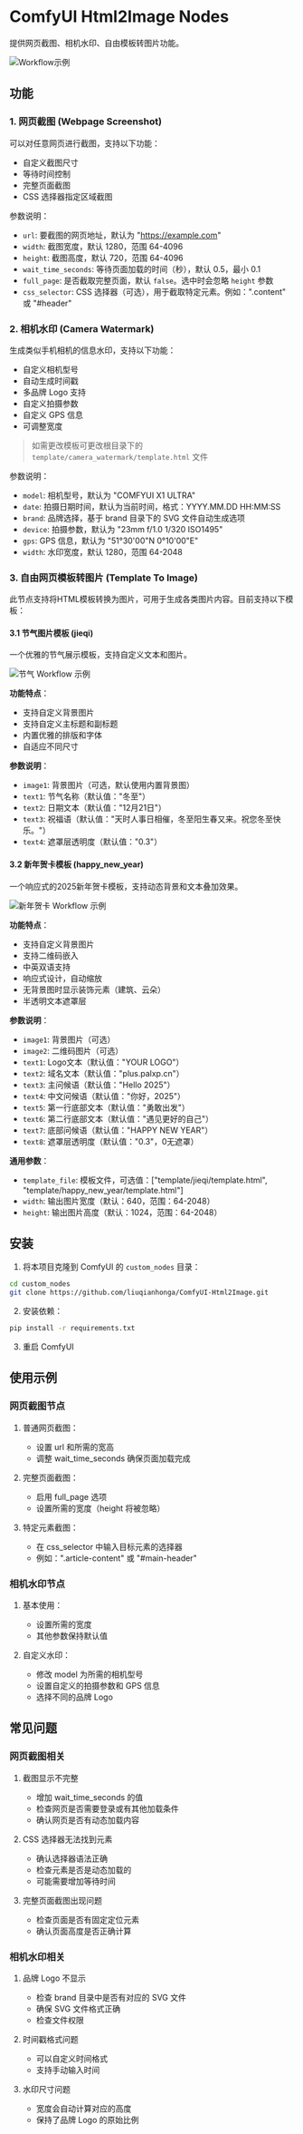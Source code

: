# ComfyUI Html2Image Nodes

提供网页截图、相机水印、自由模板转图片功能。

![Workflow示例](workflow/workflow.png)

## 功能

### 1. 网页截图 (Webpage Screenshot)
可以对任意网页进行截图，支持以下功能：
- 自定义截图尺寸
- 等待时间控制
- 完整页面截图
- CSS 选择器指定区域截图

参数说明：
- `url`: 要截图的网页地址，默认为 "https://example.com"
- `width`: 截图宽度，默认 1280，范围 64-4096
- `height`: 截图高度，默认 720，范围 64-4096
- `wait_time_seconds`: 等待页面加载的时间（秒），默认 0.5，最小 0.1
- `full_page`: 是否截取完整页面，默认 `false`。选中时会忽略 `height` 参数
- `css_selector`: CSS 选择器（可选），用于截取特定元素。例如：".content" 或 "#header"

### 2. 相机水印 (Camera Watermark)
生成类似手机相机的信息水印，支持以下功能：
- 自定义相机型号
- 自动生成时间戳
- 多品牌 Logo 支持
- 自定义拍摄参数
- 自定义 GPS 信息
- 可调整宽度

> 如需更改模板可更改根目录下的 `template/camera_watermark/template.html` 文件

参数说明：
- `model`: 相机型号，默认为 "COMFYUI X1 ULTRA"
- `date`: 拍摄日期时间，默认为当前时间，格式：YYYY.MM.DD HH:MM:SS
- `brand`: 品牌选择，基于 brand 目录下的 SVG 文件自动生成选项
- `device`: 拍摄参数，默认为 "23mm f/1.0 1/320 ISO1495"
- `gps`: GPS 信息，默认为 "51°30'00\"N 0°10'00\"E"
- `width`: 水印宽度，默认 1280，范围 64-2048

### 3. 自由网页模板转图片 (Template To Image)

此节点支持将HTML模板转换为图片，可用于生成各类图片内容。目前支持以下模板：

#### 3.1 节气图片模板 (jieqi)

一个优雅的节气展示模板，支持自定义文本和图片。

![节气 Workflow 示例](workflow/jieqi_workflow.png)

**功能特点**：
- 支持自定义背景图片
- 支持自定义主标题和副标题
- 内置优雅的排版和字体
- 自适应不同尺寸

**参数说明**：
- `image1`: 背景图片（可选，默认使用内置背景图）
- `text1`: 节气名称（默认值："冬至"）
- `text2`: 日期文本（默认值："12月21日"）
- `text3`: 祝福语（默认值："天时人事日相催，冬至阳生春又来。祝您冬至快乐。"）
- `text4`: 遮罩层透明度（默认值："0.3"）

#### 3.2 新年贺卡模板 (happy_new_year)

一个响应式的2025新年贺卡模板，支持动态背景和文本叠加效果。

![新年贺卡 Workflow 示例](workflow/happy_new_year_workflow.png)

**功能特点**：
- 支持自定义背景图片
- 支持二维码嵌入
- 中英双语支持
- 响应式设计，自动缩放
- 无背景图时显示装饰元素（建筑、云朵）
- 半透明文本遮罩层

**参数说明**：
- `image1`: 背景图片（可选）
- `image2`: 二维码图片（可选）
- `text1`: Logo文本（默认值："YOUR LOGO"）
- `text2`: 域名文本（默认值："plus.palxp.cn"）
- `text3`: 主问候语（默认值："Hello 2025"）
- `text4`: 中文问候语（默认值："你好，2025"）
- `text5`: 第一行底部文本（默认值："勇敢出发"）
- `text6`: 第二行底部文本（默认值："遇见更好的自己"）
- `text7`: 底部问候语（默认值："HAPPY NEW YEAR"）
- `text8`: 遮罩层透明度（默认值："0.3"，0无遮罩）

**通用参数**：
- `template_file`: 模板文件，可选值：["template/jieqi/template.html", "template/happy_new_year/template.html"]
- `width`: 输出图片宽度（默认：640，范围：64-2048）
- `height`: 输出图片高度（默认：1024，范围：64-2048）

## 安装

1. 将本项目克隆到 ComfyUI 的 `custom_nodes` 目录：
```bash
cd custom_nodes
git clone https://github.com/liuqianhonga/ComfyUI-Html2Image.git
```

2. 安装依赖：
```bash
pip install -r requirements.txt
```

3. 重启 ComfyUI

## 使用示例

### 网页截图节点
1. 普通网页截图：
   - 设置 url 和所需的宽高
   - 调整 wait_time_seconds 确保页面加载完成

2. 完整页面截图：
   - 启用 full_page 选项
   - 设置所需的宽度（height 将被忽略）

3. 特定元素截图：
   - 在 css_selector 中输入目标元素的选择器
   - 例如：".article-content" 或 "#main-header"

### 相机水印节点
1. 基本使用：
   - 设置所需的宽度
   - 其他参数保持默认值

2. 自定义水印：
   - 修改 model 为所需的相机型号
   - 设置自定义的拍摄参数和 GPS 信息
   - 选择不同的品牌 Logo


## 常见问题

### 网页截图相关
1. 截图显示不完整
   - 增加 wait_time_seconds 的值
   - 检查网页是否需要登录或有其他加载条件
   - 确认网页是否有动态加载内容

2. CSS 选择器无法找到元素
   - 确认选择器语法正确
   - 检查元素是否是动态加载的
   - 可能需要增加等待时间

3. 完整页面截图出现问题
   - 检查页面是否有固定定位元素
   - 确认页面高度是否正确计算

### 相机水印相关
1. 品牌 Logo 不显示
   - 检查 brand 目录中是否有对应的 SVG 文件
   - 确保 SVG 文件格式正确
   - 检查文件权限

2. 时间戳格式问题
   - 可以自定义时间格式
   - 支持手动输入时间

3. 水印尺寸问题
   - 宽度会自动计算对应的高度
   - 保持了品牌 Logo 的原始比例
